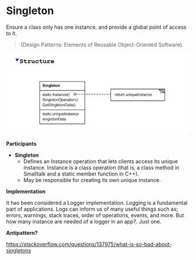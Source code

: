 # Singleton

Ensure a class only has one instance, and provide a global point of
access to it. 

> (Design Patterns: Elements of Reusable Object-Oriented Software).

![](assets/img/singleton.PNG)

**Participants**

- **Singleton**
  - Defines an Instance operation that lets clients access its unique instance. Instance is a class operation (that is, a class method in Smalltalk and a static member function in C++).
  - May be responsible for creating its own unique instance. 

**Implementation**

It has been considered a Logger implementation. Logging is a fundamental part of applications. Logs can inform us of many useful things such as; errors, warnings, stack traces, order of operations, events, and more. But how many instance are needed of a logger in an app?. Just one.

**Antipattern?**

https://stackoverflow.com/questions/137975/what-is-so-bad-about-singletons